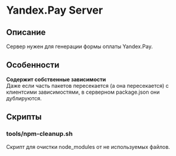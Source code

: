 # Yandex.Pay Server

## Описание
Сервер нужен для генерации формы оплаты Yandex.Pay.

## Особенности
**Содержит собственные зависимости**  
Даже если часть пакетов пересекается (а она пересекается) с клиентсими зависимостями, 
в серверном package.json они дублируются.

## Скрипты

### tools/npm-cleanup.sh

Скрипт для очистки node_modules от не используемых файлов.